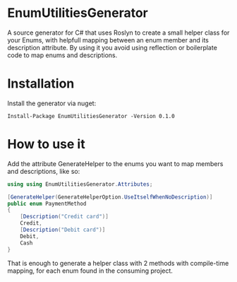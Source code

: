 # EnumUtilitiesGenerator

A source generator for C# that uses Roslyn to create a small helper class for your Enums, with helpfull mapping between an enum member and its description attribute. By using it you avoid using reflection or boilerplate code to map enums and descriptions.

# Installation

Install the generator via nuget:

`Install-Package EnumUtilitiesGenerator -Version 0.1.0`

# How to use it

Add the attribute GenerateHelper to the enums you want to map members and descriptions, like so:

```csharp
using using EnumUtilitiesGenerator.Attributes;

[GenerateHelper(GenerateHelperOption.UseItselfWhenNoDescription)]
public enum PaymentMethod
{
    [Description("Credit card")]
    Credit,
    [Description("Debit card")]
    Debit,
    Cash
}
```

That is enough to generate a helper class with 2 methods with compile-time mapping, for each enum found in the consuming project.
